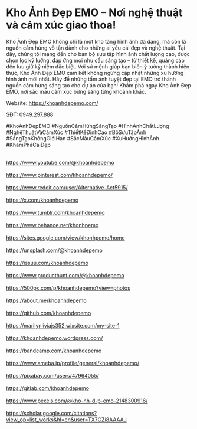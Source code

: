 <h1>Kho Ảnh Đẹp EMO – Nơi nghệ thuật và cảm xúc giao thoa!</h1>
<p>Kho Ảnh Đẹp EMO không chỉ là một kho tàng hình ảnh đa dạng, mà còn là nguồn cảm hứng vô tận dành cho những ai yêu cái đẹp và nghệ thuật. Tại đây, chúng tôi mang đến cho bạn bộ sưu tập hình ảnh chất lượng cao, được chọn lọc kỹ lưỡng, đáp ứng mọi nhu cầu sáng tạo – từ thiết kế, quảng cáo đến lưu giữ kỷ niệm đặc biệt.
Với sứ mệnh giúp bạn biến ý tưởng thành hiện thực, Kho Ảnh Đẹp EMO cam kết không ngừng cập nhật những xu hướng hình ảnh mới nhất. Hãy để những tấm ảnh tuyệt đẹp tại EMO trở thành nguồn cảm hứng sáng tạo cho dự án của bạn!
Khám phá ngay Kho Ảnh Đẹp EMO, nơi sắc màu cảm xúc bừng sáng từng khoảnh khắc. </p>
<p>Website: <a href="https://khoanhdepemo.com/">https://khoanhdepemo.com/</a><p>
<p>SĐT: 0949.297.888</p>
<p>#KhoẢnhĐẹpEMO #NguồnCảmHứngSángTạo #HìnhẢnhChấtLượng #NghệThuậtVàCảmXúc #ThiếtKếĐỉnhCao #BộSưuTậpẢnh #SángTạoKhôngGiớiHạn #SắcMàuCảmXúc #XuHướngHìnhẢnh #KhámPháCáiĐẹp</p>
<br><a href="https://www.youtube.com/@khoanhdepemo">https://www.youtube.com/@khoanhdepemo</a></br>
<br><a href="https://www.pinterest.com/khoanhdepemo/">https://www.pinterest.com/khoanhdepemo/</a></br>
<br><a href="https://www.reddit.com/user/Alternative-Act5915/">https://www.reddit.com/user/Alternative-Act5915/</a></br>
<br><a href="https://x.com/khoanhdepemo">https://x.com/khoanhdepemo</a></br>
<br><a href="https://www.tumblr.com/khoanhdepemo">https://www.tumblr.com/khoanhdepemo</a></br>
<br><a href="https://www.behance.net/khonhpemo">https://www.behance.net/khonhpemo</a></br>
<br><a href="https://sites.google.com/view/khonhpemo/home">https://sites.google.com/view/khonhpemo/home</a></br>
<br><a href="https://unsplash.com/@khoanhdepemo">https://unsplash.com/@khoanhdepemo</a></br>
<br><a href="https://issuu.com/khoanhdepemo">https://issuu.com/khoanhdepemo</a></br>
<br><a href="https://www.producthunt.com/@khoanhdepemo">https://www.producthunt.com/@khoanhdepemo</a></br>
<br><a href="https://500px.com/p/khoanhdepemo?view=photos">https://500px.com/p/khoanhdepemo?view=photos</a></br>
<br><a href="https://about.me/khoanhdepemo">https://about.me/khoanhdepemo</a></br>
<br><a href="https://github.com/khoanhdepemo">https://github.com/khoanhdepemo</a></br>
<br><a href="https://marilynliviajs352.wixsite.com/my-site-1">https://marilynliviajs352.wixsite.com/my-site-1</a></br>
<br><a href="https://khoanhdepemo.wordpress.com/">https://khoanhdepemo.wordpress.com/</a></br>
<br><a href="https://bandcamp.com/khoanhdepemo">https://bandcamp.com/khoanhdepemo</a></br>
<br><a href="https://www.ameba.jp/profile/general/khoanhdepemo/">https://www.ameba.jp/profile/general/khoanhdepemo/</a></br>
<br><a href="https://pixabay.com/users/47964055/">https://pixabay.com/users/47964055/</a></br>
<br><a href="https://gitlab.com/khoanhdepemo">https://gitlab.com/khoanhdepemo</a></br>
<br><a href="https://www.pexels.com/@kho-nh-d-p-emo-2148300916/">https://www.pexels.com/@kho-nh-d-p-emo-2148300916/</a></br>
<br><a href="https://scholar.google.com/citations?view_op=list_works&hl=en&user=TX7GZi8AAAAJ">https://scholar.google.com/citations?view_op=list_works&hl=en&user=TX7GZi8AAAAJ</a></br>
